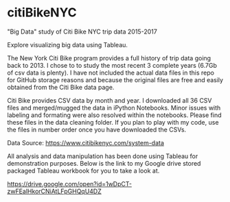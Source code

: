 # citiBikeNYC
"Big Data" study of Citi Bike NYC trip data 2015-2017

Explore visualizing big data using Tableau.

The New York Citi Bike program provides a full history of trip data going back to 2013. I chose to to study the most recent 3 complete years (6.7Gb of csv data is plenty). I have not included the actual data files in this repo for GitHub storage reasons and because the original files are free and easily obtained from the Citi Bike data page.

Citi Bike provides CSV data by month and year. I downloaded all 36 CSV files and merged/mugged the data in iPython Notebooks. Minor issues with labeling and formating were also resolved within the notebooks. Please find these files in the data cleaning folder. If you plan to play with my code, use the files in number order once you have downloaded the CSVs.

Data Source:
https://www.citibikenyc.com/system-data

All analysis and data manipulation has been done using Tableau for demonstration purposes. Below is the link to my Google drive stored packaged Tableau workbook for you to take a look at.

https://drive.google.com/open?id=1wDpCT-zwFEalHkorCNiAtLFpGHQqU4DZ
